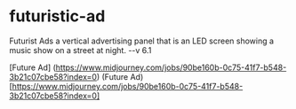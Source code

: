 # futuristic-ad
Futurist Ads
a vertical advertising panel that is an LED screen showing a music show on a street at night.
--v
 6.1

[Future Ad] (https://www.midjourney.com/jobs/90be160b-0c75-41f7-b548-3b21c07cbe58?index=0)
(Future Ad)[https://www.midjourney.com/jobs/90be160b-0c75-41f7-b548-3b21c07cbe58?index=0]
